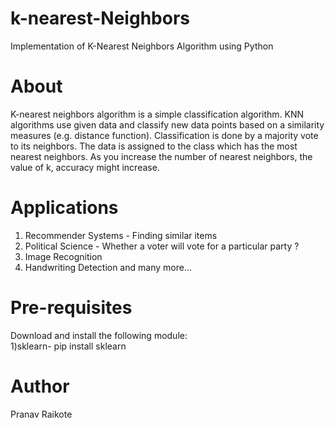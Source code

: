 # k-nearest-Neighbors
Implementation of K-Nearest Neighbors Algorithm using Python

# About
K-nearest neighbors algorithm is a simple classification algorithm. KNN algorithms use given data and classify new data points based on a similarity measures (e.g. distance function). Classification is done by a majority vote to its neighbors. The data is assigned to the class which has the most nearest neighbors. As you increase the number of nearest neighbors, the value of k, accuracy might increase.
 
# Applications 
1) Recommender Systems - Finding similar items <br>
2) Political Science - Whether a voter will vote for a particular party ?<br>
3) Image Recognition <br>
4) Handwriting Detection and many more... <br>

# Pre-requisites
Download and install the following module: <br> 
1)sklearn- pip install sklearn <br>

# Author
Pranav Raikote
